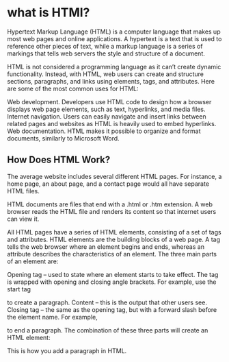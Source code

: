 # what is HTMl?
Hypertext Markup Language (HTML) is a computer language that makes up most web pages and online applications. A hypertext is a text that is used to reference other pieces of text, while a markup language is a series of markings that tells web servers the style and structure of a document. 

HTML is not considered a programming language as it can’t create dynamic functionality. Instead, with HTML, web users can create and structure sections, paragraphs, and links using elements, tags, and attributes. 
Here are some of the most common uses for HTML:

Web development. Developers use HTML code to design how a browser displays web page elements, such as text, hyperlinks, and media files. 
Internet navigation. Users can easily navigate and insert links between related pages and websites as HTML is heavily used to embed hyperlinks. 
Web documentation. HTML makes it possible to organize and format documents, similarly to Microsoft Word.

## How Does HTML Work?
The average website includes several different HTML pages. For instance, a home page, an about page, and a contact page would all have separate HTML files.

HTML documents are files that end with a .html or .htm extension. A web browser reads the HTML file and renders its content so that internet users can view it.

All HTML pages have a series of HTML elements, consisting of a set of tags and attributes. HTML elements are the building blocks of a web page. A tag tells the web browser where an element begins and ends, whereas an attribute describes the characteristics of an element. 
The three main parts of an element are: 

Opening tag – used to state where an element starts to take effect. The tag is wrapped with opening and closing angle brackets. For example, use the start tag <p> to create a paragraph. 
Content – this is the output that other users see. 
Closing tag – the same as the opening tag, but with a forward slash before the element name. For example, </p> to end a paragraph. 
The combination of these three parts will create an HTML element:

<p>This is how you add a paragraph in HTML.</p>